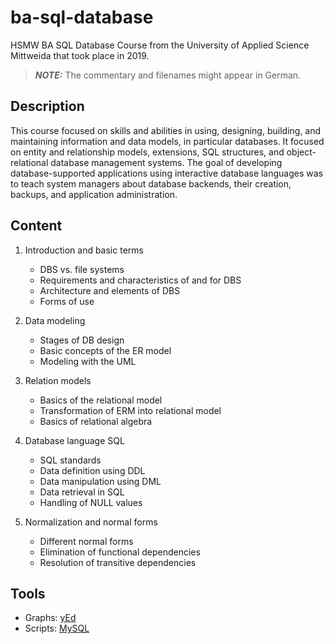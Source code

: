 # ba-sql-database

HSMW BA SQL Database Course from the University of Applied Science Mittweida that took place in 2019.

> **_NOTE:_** The commentary and filenames might appear in German.

## Description

This course focused on skills and abilities in using, designing, building, and maintaining information and data models, in particular databases. It focused on
entity and relationship models, extensions, SQL structures, and object-relational database management systems. The goal of developing database-supported applications using interactive
database languages was to teach system managers about database backends, their creation, backups, and application administration.

## Content

1. Introduction and basic terms

   - DBS vs. file systems
   - Requirements and characteristics of and for DBS
   - Architecture and elements of DBS
   - Forms of use

2. Data modeling

   - Stages of DB design
   - Basic concepts of the ER model
   - Modeling with the UML

3. Relation models

   - Basics of the relational model
   - Transformation of ERM into relational model
   - Basics of relational algebra

4. Database language SQL

   - SQL standards
   - Data definition using DDL
   - Data manipulation using DML
   - Data retrieval in SQL
   - Handling of NULL values

5. Normalization and normal forms
   - Different normal forms
   - Elimination of functional dependencies
   - Resolution of transitive dependencies

## Tools

- Graphs: [yEd](https://www.yworks.com/products/yed)
- Scripts: [MySQL](https://www.mysql.com/)
